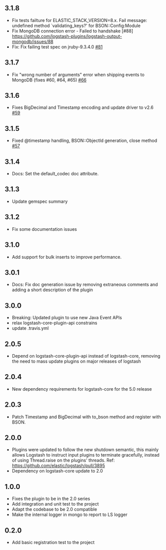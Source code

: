 ## 3.1.8
  - Fix tests failture for  ELASTIC_STACK_VERSION=8.x.  Fail message:  undefined method `validating_keys?' for BSON::Config:Module 
  - Fix MongoDB connection error - Failed to handshake [#88] https://github.com/logstash-plugins/logstash-output-mongodb/issues/88
  - Fix: Fix failing test spec on jruby-9.3.4.0 [#81](https://github.com/logstash-plugins/logstash-output-mongodb/pull/81)

## 3.1.7
  - Fix "wrong number of arguments" error when shipping events to MongoDB (fixes #60, #64, #65) [#66](https://github.com/logstash-plugins/logstash-output-mongodb/pull/66)

## 3.1.6
  - Fixes BigDecimal and Timestamp encoding and update driver to v2.6 [#59](https://github.com/logstash-plugins/logstash-output-mongodb/pull/59)

## 3.1.5
  - Fixed @timestamp handling, BSON::ObjectId generation, close method [#57](https://github.com/logstash-plugins/logstash-output-mongodb/pull/57)

## 3.1.4
  - Docs: Set the default_codec doc attribute.

## 3.1.3
  - Update gemspec summary

## 3.1.2
  - Fix some documentation issues

## 3.1.0
 - Add support for bulk inserts to improve performance.

## 3.0.1
 - Docs: Fix doc generation issue by removing extraneous comments and adding a short description of the plugin

## 3.0.0
 - Breaking: Updated plugin to use new Java Event APIs
 - relax logstash-core-plugin-api constrains
 - update .travis.yml

## 2.0.5
  - Depend on logstash-core-plugin-api instead of logstash-core, removing the need to mass update plugins on major releases of logstash

## 2.0.4
  - New dependency requirements for logstash-core for the 5.0 release

## 2.0.3
 - Patch Timestamp and BigDecimal with to_bson method and register with BSON.

## 2.0.0
 - Plugins were updated to follow the new shutdown semantic, this mainly allows Logstash to instruct input plugins to terminate gracefully,
   instead of using Thread.raise on the plugins' threads. Ref: https://github.com/elastic/logstash/pull/3895
 - Dependency on logstash-core update to 2.0

## 1.0.0
 - Fixes the plugin to be in the 2.0 series
 - Add integration and unit test to the project
 - Adapt the codebase to be 2.0 compatible
 - Make the internal logger in mongo to report to LS logger

## 0.2.0
 - Add basic registration test to the project
